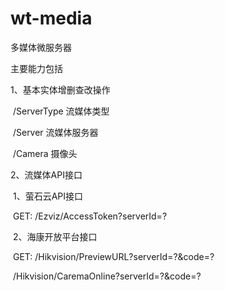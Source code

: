 # wt-media
多媒体微服务器

主要能力包括

1、基本实体增删查改操作

​		/ServerType   流媒体类型

​	   /Server             流媒体服务器

​	   /Camera			摄像头

2、流媒体API接口

​	1、萤石云API接口

​		GET:  /Ezviz/AccessToken?serverId=?  

​    2、海康开放平台接口

​		GET:  /Hikvision/PreviewURL?serverId=?&code=?

​				/Hikvision/CaremaOnline?serverId=?&code=?
